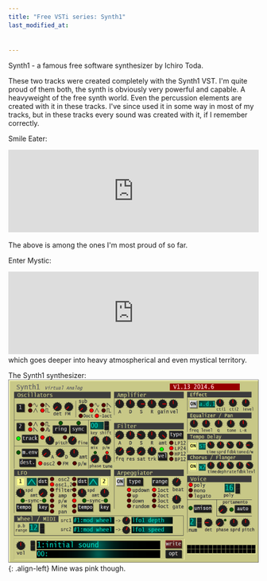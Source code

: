 ```yaml
---
title: "Free VSTi series: Synth1"
last_modified_at:

  
---
```


Synth1 - a famous free software synthesizer by Ichiro Toda.  

These two tracks were created completely with the Synth1 VST. I'm quite proud of them both, the synth is obviously very powerful and capable. A heavyweight of the free synth world. Even the percussion elements are created with it in these tracks. I've since used it in some way in most of my tracks, but in these tracks every sound was created with it, if I remember correctly.  


Smile Eater:  
<iframe width="100%" height="166" scrolling="no" frameborder="no" allow="autoplay" src="https://w.soundcloud.com/player/?url=https%3A//api.soundcloud.com/tracks/511741953&color=%23242424&auto_play=false&hide_related=false&show_comments=true&show_user=true&show_reposts=false&show_teaser=true"></iframe>  

The above is among the ones I'm most proud of so far.   

Enter Mystic:   

<iframe width="100%" height="166" scrolling="no" frameborder="no" allow="autoplay" src="https://w.soundcloud.com/player/?url=https%3A//api.soundcloud.com/tracks/511939497&color=%23343434&auto_play=false&hide_related=false&show_comments=true&show_user=true&show_reposts=false&show_teaser=true"></iframe>  
which goes deeper into heavy atmospherical and even mystical territory.
  

The Synth1 synthesizer:  
![center-aligned-image](/images/synth1.png){: .align-left}
Mine was pink though.
